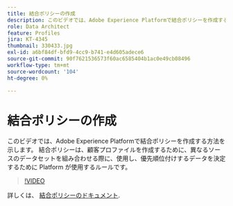 ```yaml
---
title: 結合ポリシーの作成
description: このビデオでは、Adobe Experience Platformで結合ポリシーを作成する方法を示します。 結合ポリシーは、顧客プロファイルを作成するために、異なるソースのデータセットを組み合わせる際に、使用し、優先順位付けするデータを決定するために Platform が使用するルールです。
role: Data Architect
feature: Profiles
jira: KT-4345
thumbnail: 330433.jpg
exl-id: a6bf84df-bfd9-4cc9-b741-e4d605adece6
source-git-commit: 90f7621536573f60ac6585404b1ac0e49cb08496
workflow-type: tm+mt
source-wordcount: '104'
ht-degree: 0%

---
```


# 結合ポリシーの作成

このビデオでは、Adobe Experience Platformで結合ポリシーを作成する方法を示します。 結合ポリシーは、顧客プロファイルを作成するために、異なるソースのデータセットを組み合わせる際に、使用し、優先順位付けするデータを決定するために Platform が使用するルールです。

>[!VIDEO](https://video.tv.adobe.com/v/330433?quality=12&learn=on)

詳しくは、 [結合ポリシーのドキュメント](https://experienceleague.adobe.com/docs/experience-platform/profile/merge-policies/overview.html).
